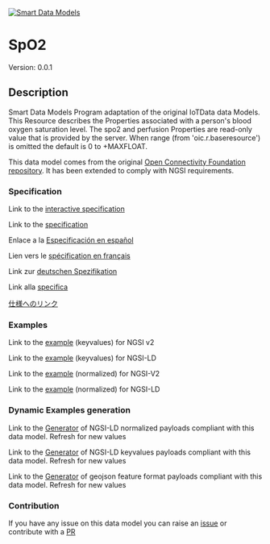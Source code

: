 [![Smart Data Models](https://smartdatamodels.org/wp-content/uploads/2022/01/SmartDataModels_logo.png "Logo")](https://smartdatamodels.org)
# SpO2
Version: 0.0.1

## Description 

Smart Data Models Program adaptation of the original IoTData data Models. This Resource describes the Properties associated with a person's blood oxygen saturation level.  The spo2 and perfusion Properties are read-only value that is provided by the server.  When range (from 'oic.r.baseresource') is omitted the default is 0 to +MAXFLOAT.

This data model comes from the original [Open Connectivity Foundation repository](https://github.com/openconnectivityfoundation/IoTDataModels). It has been extended to comply with NGSI requirements.
### Specification

Link to the [interactive specification](https://swagger.lab.fiware.org/?url=https://smart-data-models.github.io/dataModel.OCF/SpO2/swagger.yaml)

Link to the [specification](https://github.com/smart-data-models/dataModel.OCF/blob/master/SpO2/doc/spec.md)

Enlace a la [Especificación en español](https://github.com/smart-data-models/dataModel.OCF/blob/master/SpO2/doc/spec_ES.md)

Lien vers le [spécification en français](https://github.com/smart-data-models/dataModel.OCF/blob/master/SpO2/doc/spec_FR.md)

Link zur [deutschen Spezifikation](https://github.com/smart-data-models/dataModel.OCF/blob/master/SpO2/doc/spec_DE.md)

Link alla [specifica](https://github.com/smart-data-models/dataModel.OCF/blob/master/SpO2/doc/spec_IT.md)

[仕様へのリンク](https://github.com/smart-data-models/dataModel.OCF/blob/master/SpO2/doc/spec_JA.md)
### Examples

Link to the [example](https://smart-data-models.github.io/dataModel.OCF/SpO2/examples/example.json) (keyvalues) for NGSI v2

Link to the [example](https://smart-data-models.github.io/dataModel.OCF/SpO2/examples/example.jsonld) (keyvalues) for NGSI-LD

Link to the [example](https://smart-data-models.github.io/dataModel.OCF/SpO2/examples/example-normalized.json) (normalized) for NGSI-V2

Link to the [example](https://smart-data-models.github.io/dataModel.OCF/SpO2/examples/example-normalized.jsonld) (normalized) for NGSI-LD
### Dynamic Examples generation

Link to the [Generator](https://smartdatamodels.org/extra/ngsi-ld_generator.php?schemaUrl=https://raw.githubusercontent.com/smart-data-models/dataModel.OCF/master/SpO2/schema.json&email=info@smartdatamodels.org) of NGSI-LD normalized payloads compliant with this data model. Refresh for new values

Link to the [Generator](https://smartdatamodels.org/extra/ngsi-ld_generator_keyvalues.php?schemaUrl=https://raw.githubusercontent.com/smart-data-models/dataModel.OCF/master/SpO2/schema.json&email=info@smartdatamodels.org) of NGSI-LD keyvalues payloads compliant with this data model. Refresh for new values

Link to the [Generator](https://smartdatamodels.org/extra/geojson_features_generator.php?schemaUrl=https://raw.githubusercontent.com/smart-data-models/dataModel.OCF/master/SpO2/schema.json&email=info@smartdatamodels.org) of geojson feature format payloads compliant with this data model. Refresh for new values
### Contribution

 If you have any issue on this data model you can raise an [issue](https://github.com/smart-data-models/dataModel.OCF/issues)  or contribute with a [PR](https://github.com/smart-data-models/dataModel.OCF/pulls)